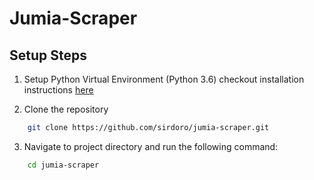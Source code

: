 # Jumia-Scraper

## Setup Steps

1. Setup Python Virtual Environment (Python 3.6) checkout installation instructions [here](https://docs.python.org/3/library/venv.html)

2. Clone the repository

```bash
    git clone https://github.com/sirdoro/jumia-scraper.git
```

3. Navigate to project directory and run the following command:

```bash
    cd jumia-scraper
```
